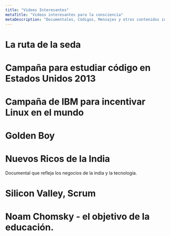 ```yaml
---
title: "Videos Interesantes"
metaTitle: "Videos interesantes para la consciencia"
metaDescription: "Documentales, Códigos, Mensajes y otros contenidos interesantes en video"
---
```


# La ruta de la seda

<YouTube youTubeId="l322kC4NJ_Q" />

<YouTube youTubeId="QYyVjhAU9V4" />

# Campaña para estudiar código en Estados Unidos 2013
<YouTube youTubeId="nKIu9yen5nc" />

# Campaña de IBM para incentivar Linux en el mundo
<YouTube youTubeId="x7ozaFbqg00" />

# Golden Boy
<YouTube youTubeId="zaUazo9KId8" />

# Nuevos Ricos de la India
Documental que refleja los negocios de la india y la tecnología.
<YouTube youTubeId="dygamBQekKs" />

# Silicon Valley, Scrum
<YouTube youTubeId="tHLsEcZY5gY" />

# Noam Chomsky - el objetivo de la educación.
<YouTube youTubeId="W9aalxJGy_Y" />






